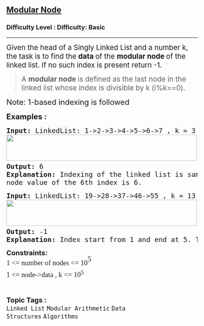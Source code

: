 <h2><a href="https://www.geeksforgeeks.org/problems/modular-node/1?page=1&category=Linked%20List&difficulty=Basic,Easy,Medium,Hard&status=unsolved&sortBy=difficulty">Modular Node</a></h2><h3>Difficulty Level : Difficulty: Basic</h3><hr><div class="problems_problem_content__Xm_eO"><p><span style="font-size: 14pt;">Given the head of a Singly Linked List and a number k, the task is to find the <strong>data </strong>of the <strong>modular node </strong>of the linked list. </span><span style="font-size: 18.6667px;">If no such index is present return -1.</span></p>
<blockquote>
<p><span style="font-size: 14pt;">A <strong>modular node </strong>is defined as the last node in the linked list whose index is divisible by k (i%k==0).&nbsp;</span></p>
</blockquote>
<p><span style="font-size: 20px;">Note: 1-based indexing is followed</span></p>
<p><span style="font-size: 20px;"><strong>Examples :</strong></span></p>
<pre><span style="font-size: 18px;"><strong>Input:</strong><strong> </strong>LinkedList: 1-&gt;2-&gt;3-&gt;4-&gt;5-&gt;6-&gt;7 , k = 3<br><img src="https://media.geeksforgeeks.org/img-practice/prod/addEditProblem/700634/Web/Other/blobid0_1720679969.png" width="502" height="69"> <br><strong>Output: </strong>6
<strong>Explanation:</strong> Indexing of the linked list is same as the values of the Node. The maximum index which is divisble by 3 is 6 and the<br>node value of the 6th index is 6.</span>
</pre>
<pre><span style="font-size: 18px;"><strong>Input:</strong><strong> </strong>LinkedList: 19-&gt;28-&gt;37-&gt;46-&gt;55 , k = 13<br><img src="https://media.geeksforgeeks.org/img-practice/prod/addEditProblem/700634/Web/Other/blobid1_1720679992.png" width="502" height="69"><strong>
Output: </strong>-1<strong>
Explanation:</strong> Index start from 1 and end at 5. There is no index which can divisible by 13, so output is -1.</span></pre>
<p><span style="font-size: 18px;"><strong>Constraints:</strong><br><span style="font-size: 14pt;"><span style="color: #1e2229; font-family: Nunito; background-color: #ffffff;">1 &lt;= number of nodes &lt;= 10</span><span style="box-sizing: border-box; line-height: 1.7em; position: relative; vertical-align: baseline; top: -0.5em; font-family: Nunito; color: #1e2229; background-color: #ffffff;">5<br style="box-sizing: border-box; line-height: 1.7em; font-family: var(--gfg-font-primary) !important; color: var(--text-color) !important; background-color: var(--background) !important;"></span><span style="color: #1e2229; font-family: Nunito; background-color: #ffffff;">1 &lt;= node-&gt;data , k &lt;= 10<sup>5</sup></span></span><br></span></p></div><br><p><span style=font-size:18px><strong>Topic Tags : </strong><br><code>Linked List</code>&nbsp;<code>Modular Arithmetic</code>&nbsp;<code>Data Structures</code>&nbsp;<code>Algorithms</code>&nbsp;